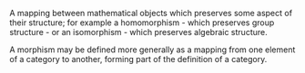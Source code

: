 A mapping between mathematical objects which preserves some aspect of
their structure; for example a homomorphism - which preserves group
structure - or an isomorphism - which preserves algebraic structure.

A morphism may be defined more generally as a mapping from one element
of a category to another, forming part of the definition of a category.
